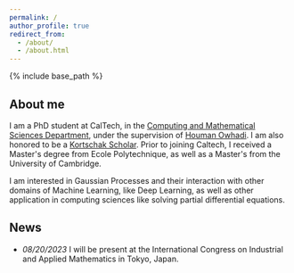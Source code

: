 ```yaml
---
permalink: /
author_profile: true
redirect_from:
  - /about/
  - /about.html
---
```


{% include base_path %}

## About me

I am a PhD student at CalTech, in the [Computing and Mathematical Sciences Department](https://www.cms.caltech.edu/), under the supervision of  [Houman Owhadi](http://users.cms.caltech.edu/~owhadi/index.htm). I am also honored to be a [Kortschak Scholar](https://www.cms.caltech.edu/research/kortschak-scholars). Prior to joining Caltech, I received a Master's degree from Ecole Polytechnique, as well as a Master's from the University of Cambridge. 

I am interested in Gaussian Processes and their interaction with other domains of Machine Learning, like Deep Learning, as well as other application in computing sciences like solving partial differential equations.  

## News

* *08/20/2023* I will be present at the International Congress on Industrial and Applied Mathematics in Tokyo, Japan.
